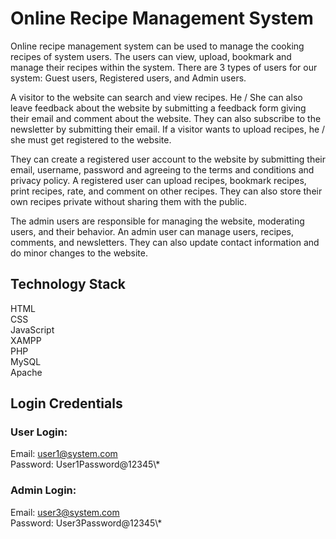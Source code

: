 # Online Recipe Management System

Online recipe management system can be used to manage the cooking recipes of system users. The users can view, upload, bookmark and manage their recipes within the system. There are 3 types of users for our system: Guest users, Registered users, and Admin users.

A visitor to the website can search and view recipes. He / She can also leave feedback about the website by submitting a feedback form giving their email and comment about the website. They can also subscribe to the newsletter by submitting their email. If a visitor wants to upload recipes, he / she must get registered to the website.

They can create a registered user account to the website by submitting their email, username, password and agreeing to the terms and conditions and privacy policy. A registered user can upload recipes, bookmark recipes, print recipes, rate, and comment on other recipes. They can also store their own recipes private without sharing them with the public.

The admin users are responsible for managing the website, moderating users, and their behavior. An admin user can manage users, recipes, comments, and newsletters. They can also update contact information and do minor changes to the website.

## Technology Stack

HTML\
CSS\
JavaScript\
XAMPP\
PHP\
MySQL\
Apache

## Login Credentials

### User Login:

Email: user1@system.com\
Password: User1Password@12345\\*

### Admin Login:

Email: user3@system.com\
Password: User3Password@12345\\*
